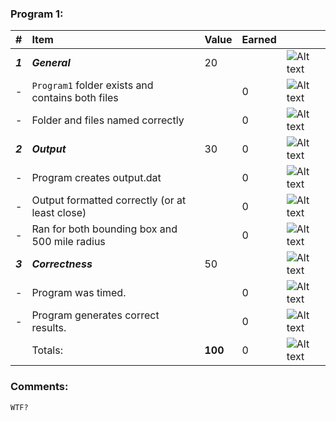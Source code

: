 ### Program 1:
| #       | Item                                             | Value   | Earned   |                |
|:--------|:-------------------------------------------------|:--------|:---------|:---------------|
| ***1*** | ***General***                                    | 20      |          | ![Alt text][1] |
| -       | `Program1` folder exists and contains both files |         |    0      | ![Alt text][1] |
| -       | Folder and files named correctly                 |         |    0      | ![Alt text][1] |
| ***2*** | ***Output***                                     | 30      |    0      | ![Alt text][1] |
| -       | Program creates output.dat                       |         |   0       | ![Alt text][1] |
| -       | Output formatted correctly (or at least close)   |         |    0      | ![Alt text][1] |
| -       | Ran for both bounding box and 500 mile radius    |         |   0       | ![Alt text][1] |
| ***3*** | ***Correctness***                                | 50      |          | ![Alt text][1] |
| -       | Program was timed.                               |         |    0      | ![Alt text][1] |
| -       | Program generates correct results.               |         |    0      | ![Alt text][1] |
|         | Totals:                                          | **100** |    0      | ![Alt text][1] |
### Comments:
```
WTF?
```

[1]: http://f.cl.ly/items/3E231i211n2E042B1U3K/right.png  "Correct"
[2]: http://f.cl.ly/items/2X473C1Q1F2x3S1E4231/wrong.gif  "Incorrect"
[3]: http://f.cl.ly/items/1A0d2Q1J1N1u0C3g0C1s/null.gif  "Errors"
